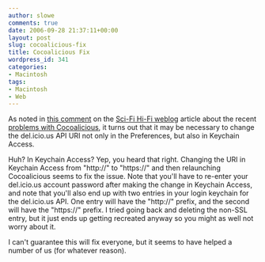 ```yaml
---
author: slowe
comments: true
date: 2006-09-28 21:37:11+00:00
layout: post
slug: cocoalicious-fix
title: Cocoalicious Fix
wordpress_id: 341
categories:
- Macintosh
tags:
- Macintosh
- Web
---
```


As noted in [this comment](http://weblog.scifihifi.com/2006/08/12/delicious-api-url-switch/#comment-15131) on the [Sci-Fi Hi-Fi weblog](http://weblog.scifihifi.com/) article about the recent [problems with Cocoalicious](http://weblog.scifihifi.com/2006/08/12/delicious-api-url-switch/), it turns out that it may be necessary to change the del.icio.us API URI not only in the Preferences, but also in Keychain Access.

Huh? In Keychain Access? Yep, you heard that right. Changing the URI in Keychain Access from "http://" to "https://" and then relaunching Cocoalicious seems to fix the issue. Note that you'll have to re-enter your del.icio.us account password after making the change in Keychain Access, and note that you'll also end up with two entries in your login keychain for the del.icio.us API. One entry will have the "http://" prefix, and the second will have the "https://" prefix. I tried going back and deleting the non-SSL entry, but it just ends up getting recreated anyway so you might as well not worry about it.

I can't guarantee this will fix everyone, but it seems to have helped a number of us (for whatever reason).
